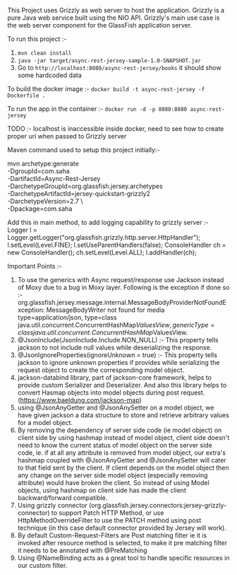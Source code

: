 This Project uses Grizzly as web server to host the application.
Grizzly is a pure Java web service built using the NIO API. 
Grizzly's main use case is the web server component for the GlassFish application server.

To run this project :-
1. `mvn clean install`
2. `java -jar target/async-rest-jersey-sample-1.0-SNAPSHOT.jar`
3. Go to `http://localhost:8080/async-rest-jersey/books` it should show some hardcoded data

To build the docker image :-
`docker build -t async-rest-jersey -f Dockerfile .`

To run the app in the container :-
`docker run -d -p 8080:8080 async-rest-jersey`

TODO :- localhost is inaccessible inside docker, need to see how to create proper uri when passed to Grizzly server

Maven command used to setup this project initially:-                
                  
mvn archetype:generate \
    -DgroupId=com.saha \
    -DartifactId=Async-Rest-Jersey \
    -DarchetypeGroupId=org.glassfish.jersey.archetypes \
    -DarchetypeArtifactId=jersey-quickstart-grizzly2 \
    -DarchetypeVersion=2.7 \  
    -Dpackage=com.saha
    
Add this in main method, to add logging capability to grizzly server :- 
Logger l = Logger.getLogger("org.glassfish.grizzly.http.server.HttpHandler");
l.setLevel(Level.FINE);
l.setUseParentHandlers(false);
ConsoleHandler ch = new ConsoleHandler();
ch.setLevel(Level.ALL);
l.addHandler(ch);
    
    
    
    
Important Points :-
1. To use the generics with Async request/response use Jackson instead of Moxy due to a bug in Moxy layer.
   Following is the exception if done so :-
      org.glassfish.jersey.message.internal.MessageBodyProviderNotFoundException:
      MessageBodyWriter not found for media type=application/json,
      type=class java.util.concurrent.ConcurrentHashMap$ValuesView,
      genericType=class java.util.concurrent.ConcurrentHashMap$ValuesView.
2. @JsonInclude(JsonInclude.Include.NON_NULL) :- 
    This property tells jackson to not include null values while deserializing the response.
3. @JsonIgnoreProperties(ignoreUnknown = true) :- 
    This property tells jackson to ignore unknown properties if provides while serializing the request object 
    to create the corresponding model object.
4. jackson-databind library, part of jackson-core framework, helps to provide custom Serializer and Deserializer. 
    And also this library helps to convert Hasmap objects into model objects during post request. (https://www.baeldung.com/jackson-map)
5. using @JsonAnyGetter and @JsonAnySetter on a model object, 
   we have given jackson a data structure to store and retrieve arbitrary values for a model object.
6. By removing the dependency of server side code (ie model object) on client side by using hashmap instead of model object,
    client side doesn't need to know the current status of model object on the server side code, 
    ie. if at all any attribute is removed from model object, our extra's hashmap coupled with @JsonAnyGetter and @JsonAnySetter
    will cater to that field sent by the client. 
    If client depends on the model object then any change on the server side model object (especially removing attribute) would have broken the client. 
    So instead of using Model objects, using hashmap on client side has made the client backward/forward compatible.
7. Using grizzly connector (org.glassfish.jersey.connectors:jersey-grizzly-connector) to support Patch HTTP Method, 
   or use HttpMethodOverrideFilter to use the PATCH method using post technique (in this case default connector provided by Jersey will work).
8. By default Custom-Request-Filters are Post matching filter ie it is invoked after resource method is selected, 
   to make it pre matching filter it needs to be annotated with @PreMatching
9. Using @NameBinding acts as a great tool to handle specific resources in our custom filter.